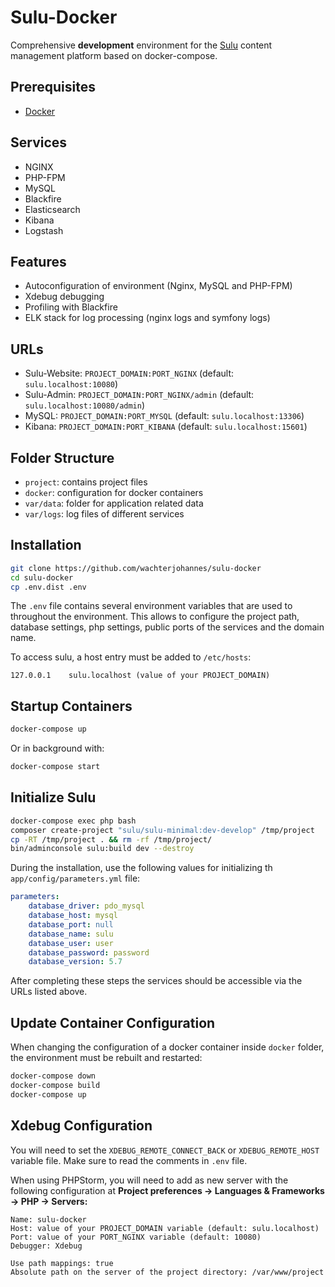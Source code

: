 # Sulu-Docker

Comprehensive **development** environment for the [Sulu](https://sulu.io/) content management platform based on docker-compose.

## Prerequisites

* [Docker](https://docs.docker.com/engine/installation/)

## Services

* NGINX
* PHP-FPM
* MySQL
* Blackfire
* Elasticsearch
* Kibana
* Logstash

## Features

* Autoconfiguration of environment (Nginx, MySQL and PHP-FPM)
* Xdebug debugging
* Profiling with Blackfire
* ELK stack for log processing (nginx logs and symfony logs)

## URLs

* Sulu-Website: `PROJECT_DOMAIN:PORT_NGINX` (default: `sulu.localhost:10080`)
* Sulu-Admin: `PROJECT_DOMAIN:PORT_NGINX/admin` (default: `sulu.localhost:10080/admin`)
* MySQL: `PROJECT_DOMAIN:PORT_MYSQL` (default: `sulu.localhost:13306`)
* Kibana: `PROJECT_DOMAIN:PORT_KIBANA` (default: `sulu.localhost:15601`)

## Folder Structure

* `project`: contains project files 
* `docker`: configuration for docker containers
* `var/data`: folder for application related data
* `var/logs`: log files of different services

## Installation

```bash
git clone https://github.com/wachterjohannes/sulu-docker
cd sulu-docker
cp .env.dist .env
```

The `.env` file contains several environment variables that are used to throughout the environment. 
This allows to configure the project path, database settings, php settings, public ports of the services and the domain name.

To access sulu, a host entry must be added to `/etc/hosts`:

```
127.0.0.1    sulu.localhost (value of your PROJECT_DOMAIN)
```

## Startup Containers

```bash
docker-compose up
```

Or in background with:

```bash
docker-compose start
```

## Initialize Sulu

```bash
docker-compose exec php bash
composer create-project "sulu/sulu-minimal:dev-develop" /tmp/project
cp -RT /tmp/project . && rm -rf /tmp/project/
bin/adminconsole sulu:build dev --destroy
```

During the installation, use the following values for initializing th `app/config/parameters.yml` file:

```yml
parameters:
    database_driver: pdo_mysql
    database_host: mysql
    database_port: null
    database_name: sulu
    database_user: user
    database_password: password
    database_version: 5.7
```

After completing these steps the services should be accessible via the URLs listed above.

## Update Container Configuration

When changing the configuration of a docker container inside `docker` folder, the environment must be rebuilt and restarted:

```bash
docker-compose down
docker-compose build
docker-compose up
```

## Xdebug Configuration

You will need to set the `XDEBUG_REMOTE_CONNECT_BACK` or `XDEBUG_REMOTE_HOST` variable file. Make sure to read the comments in `.env` file.

When using PHPStorm, you will need to add as new server with the following configuration at **Project preferences -> Languages & Frameworks -> PHP -> Servers:**

```
Name: sulu-docker
Host: value of your PROJECT_DOMAIN variable (default: sulu.localhost)
Port: value of your PORT_NGINX variable (default: 10080)
Debugger: Xdebug

Use path mappings: true
Absolute path on the server of the project directory: /var/www/project
```
